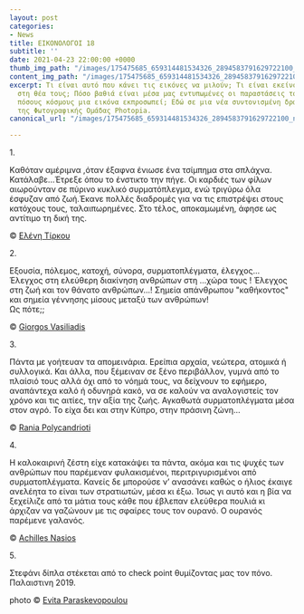 ```yaml
---
layout: post
categories:
- News
title: ΕΙΚΟΝΟΛΟΓΟΙ 18
subtitle: ''
date: 2021-04-23 22:00:00 +0000
thumb_img_path: "/images/175475685_659314481534326_2894583791629722100_n.jpeg"
content_img_path: "/images/175475685_659314481534326_2894583791629722100_n.jpeg"
excerpt: Τι είναι αυτό που κάνει τις εικόνες να μιλούν; Τι είναι εκείνο που γεννιέται
  στη θέα τους; Πόσο βαθιά είναι μέσα μας εντυπωμένες οι παραστάσεις του κόσμου και
  πόσους κόσμους μια εικόνα εκπροσωπεί; Εδώ σε μια νέα συντονισμένη δράση με μέλη
  της Φωτογραφικής Ομάδας Photopia.
canonical_url: "/images/175475685_659314481534326_2894583791629722100_n.jpeg"

---
```

1\.

Kαθόταν αμέριμνα ,όταν έξαφνα ένιωσε ένα τσίμπημα στα σπλάχνα. Κατάλαβε...Έτρεξε όπου το ένστικτο την πήγε. Οι καρδιές των φίλων αιωρούνταν σε πύρινο κυκλικό συρματόπλεγμα, ενώ τριγύρω όλα έσφυζαν από ζωή.Έκανε πολλές διαδρομές για να τις επιστρέψει στους κατόχους τους, ταλαιπωρημένες. Στο τέλος, αποκαμωμένη, άφησε ως αντίτιμο τη δική της.

© <a href="https://www.facebook.com/profile.php?id=100027611144938" target="blank"> Ελένη Τίρκου</a>

2\.

Εξουσία, πόλεμος, κατοχή, σύνορα, συρματοπλέγματα, έλεγχος...
Έλεγχος στη ελεύθερη διακίνηση  ανθρώπων στη ...χώρα τους !
Έλεγχος στη ζωή και τον θάνατο ανθρώπων...!
Σημεία απάνθρωπου "καθήκοντος" και σημεία γέννησης μίσους μεταξύ των ανθρώπων!  
Ως πότε;;

© <a href="https://www.facebook.com/gvasiliadis" target="blank"> Giorgos Vasiliadis</a>

3\.

Πάντα με γοήτευαν τα απομεινάρια. Ερείπια αρχαία, νεώτερα, ατομικά ή συλλογικά. Και άλλα, που ξέμειναν σε ξένο περιβάλλον, γυμνά από το πλαίσιό τους αλλά όχι από το νόημά τους, να δείχνουν το εφήμερο, αναπάντεχα καλό ή οδυνηρά κακό, να σε καλούν να αναλογιστείς τον χρόνο και τις αιτίες, την αξία της ζωής. Αγκαθωτά συρματοπλέγματα μέσα στον αγρό. Το είχα δει και στην Κύπρο, στην πράσινη ζώνη…

© <a href="https://www.facebook.com/profile.php?id=100008460452394" target="blank"> Rania Polycandrioti</a>

4\.

Η καλοκαιρινή ζέστη είχε κατακάψει τα πάντα, ακόμα και τις ψυχές των ανθρώπων που παρέμεναν φυλακισμένοι, περιτριγυρισμένοι από συρματοπλέγματα. Κανείς δε μπορούσε ν’ ανασάνει καθώς ο ήλιος έκαιγε ανελέητα το είναι των στρατιωτών, μέσα κι έξω. Ίσως γι αυτό και η βία να ξεχείλιζε από τα μάτια τους κάθε που έβλεπαν ελεύθερα πουλιά κι άρχιζαν να γαζώνουν με τις σφαίρες τους τον ουρανό. Ο ουρανός παρέμενε γαλανός.

© <a href="https://anikon.org/" target="blank">Achilles Nasios</a>

5\.

Στεφάνι δίπλα στέκεται από το check point θυμίζοντας μας τον πόνο. Παλαιστινη 2019.

photo © <a href="https://www.facebook.com/evitap" target="blank"> Evita Paraskevopoulou</a>